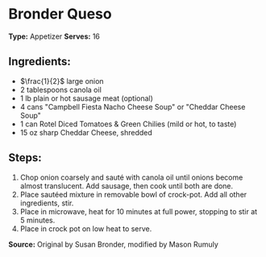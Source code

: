 # Bronder Queso

**Type:** Appetizer
**Serves:** 16

## Ingredients:
- $\frac{1}{2}$ large onion
- 2 tablespoons canola oil
- 1 lb plain or hot sausage meat (optional)
- 4 cans "Campbell Fiesta Nacho Cheese Soup" or "Cheddar Cheese Soup"
- 1 can Rotel Diced Tomatoes & Green Chilies (mild or hot, to taste)
- 15 oz sharp Cheddar Cheese, shredded


## Steps:
1. Chop onion coarsely and sauté with canola oil until onions become almost translucent. Add sausage, then cook until both are done.
2. Place sautéed mixture in removable bowl of crock-pot. Add all other ingredients, stir.
3. Place in microwave, heat for 10 minutes at full power, stopping to stir at 5 minutes.
4. Place in crock pot on low heat to serve.


**Source:** Original by Susan Bronder, modified by Mason Rumuly
